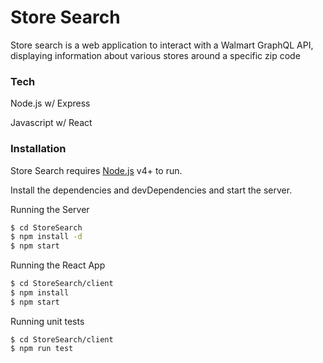 # Store Search

Store search is a web application to interact with a Walmart GraphQL API, displaying information about various stores around a specific zip code

### Tech
Node.js w/ Express

Javascript w/ React

### Installation

Store Search requires [Node.js](https://nodejs.org/) v4+ to run.

Install the dependencies and devDependencies and start the server.

Running the Server
```sh
$ cd StoreSearch
$ npm install -d
$ npm start
```

Running the React App
```sh
$ cd StoreSearch/client
$ npm install
$ npm start
```

Running unit tests
```
$ cd StoreSearch/client
$ npm run test
```
